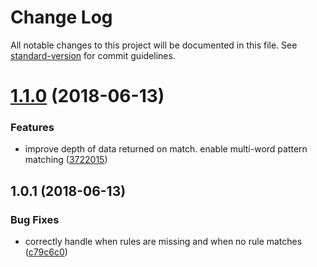 # Change Log

All notable changes to this project will be documented in this file. See [standard-version](https://github.com/conventional-changelog/standard-version) for commit guidelines.

<a name="1.1.0"></a>
# [1.1.0](https://github.com/deftly/nlp-router/compare/v1.0.1...v1.1.0) (2018-06-13)


### Features

* improve depth of data returned on match. enable multi-word pattern matching ([3722015](https://github.com/deftly/nlp-router/commit/3722015))



<a name="1.0.1"></a>
## 1.0.1 (2018-06-13)


### Bug Fixes

* correctly handle when rules are missing and when no rule matches ([c79c6c0](https://github.com/deftly/nlp-router/commit/c79c6c0))
